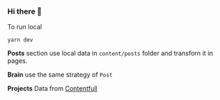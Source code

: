 ### Hi there 👋

To run local

`yarn dev`

**Posts** section use local data in `content/posts` folder and transforn it in pages.

**Brain** use the same strategy of `Post`

**Projects** Data from [Contentfull](https://www.contentful.com/)
